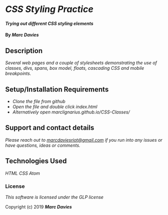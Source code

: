 # _CSS Styling Practice_

#### _Trying out different CSS styling elements_

#### By _**Marc Davies**_

## Description

_Several web pages and a couple of stylesheets demonstrating the use of classes, divs, spans, box model, floats, cascading CSS and mobile breakpoints._

## Setup/Installation Requirements

* _Clone the file from github_
* _Open the file and double click index.html_
* _Alternatively open marclignarius.github.io/CSS-Classes/_

## Support and contact details

_Please reach out to marcdaviesriot@gmail.com if you run into any issues or have questions, ideas or comments._

## Technologies Used

_HTML_
_CSS_
_Atom_

### License

*This software is licensed under the GLP license*

Copyright (c) 2019 **_Marc Davies_**
